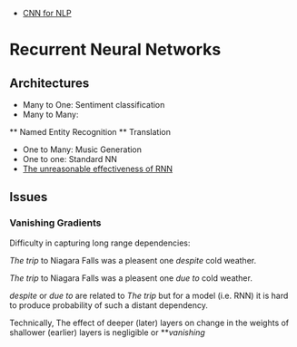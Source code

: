 * [CNN for NLP](http://www.wildml.com/2015/11/understanding-convolutional-neural-networks-for-nlp)

# Recurrent Neural Networks
## Architectures
* Many to One: Sentiment classification
* Many to Many: 

** Named Entity Recognition
** Translation

* One to Many: Music Generation
* One to one: Standard NN
* [The unreasonable effectiveness of RNN](http://karpathy.github.io/2015/05/21/rnn-effectiveness/)

## Issues
### Vanishing Gradients
Difficulty in capturing long range dependencies:

*The trip* to Niagara Falls was a pleasent one *despite* cold weather.

*The trip* to Niagara Falls was a pleasent one *due to* cold weather.

*despite* or *due to* are related to *The trip* but for a model (i.e. RNN) it is hard to produce probability of such a distant dependency. 
 

Technically, The effect of deeper (later) layers on change in the weights of shallower (earlier) layers is negligible or ***vanishing*
